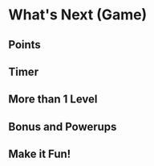 # What's Next (Game)

## Points

## Timer

## More than 1 Level

## Bonus and Powerups

## Make it Fun!

